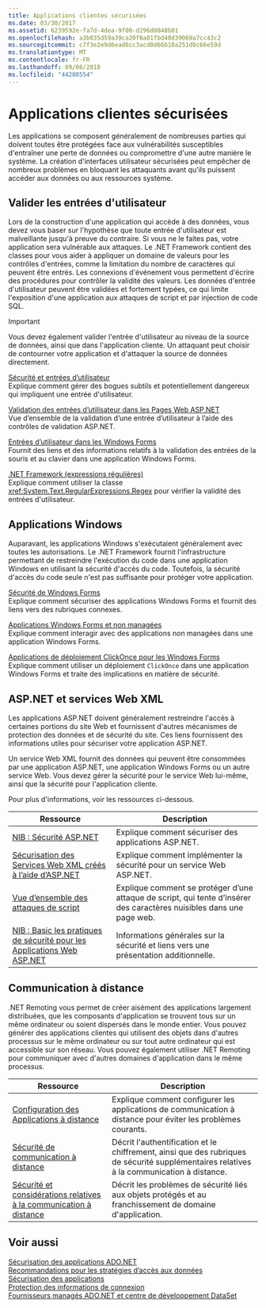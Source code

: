 ```yaml
---
title: Applications clientes sécurisées
ms.date: 03/30/2017
ms.assetid: 6239592e-fa7d-4dea-9f00-d296d0048b01
ms.openlocfilehash: a3b035d59a39ca20f6a81fbd40d39069a7cc43c2
ms.sourcegitcommit: c7f3e2e9d6ead6cc3acd0d66b10a251d0c66e59d
ms.translationtype: MT
ms.contentlocale: fr-FR
ms.lasthandoff: 09/08/2018
ms.locfileid: "44208554"
---
```

# <a name="secure-client-applications"></a>Applications clientes sécurisées
Les applications se composent généralement de nombreuses parties qui doivent toutes être protégées face aux vulnérabilités susceptibles d'entraîner une perte de données ou compromettre d'une autre manière le système. La création d'interfaces utilisateur sécurisées peut empêcher de nombreux problèmes en bloquant les attaquants avant qu'ils puissent accéder aux données ou aux ressources système.  
  
## <a name="validate-user-input"></a>Valider les entrées d'utilisateur  
 Lors de la construction d'une application qui accède à des données, vous devez vous baser sur l'hypothèse que toute entrée d'utilisateur est malveillante jusqu'à preuve du contraire. Si vous ne le faites pas, votre application sera vulnérable aux attaques. Le .NET Framework contient des classes pour vous aider à appliquer un domaine de valeurs pour les contrôles d'entrées, comme la limitation du nombre de caractères qui peuvent être entrés. Les connexions d'événement vous permettent d'écrire des procédures pour contrôler la validité des valeurs. Les données d'entrée d'utilisateur peuvent être validées et fortement typées, ce qui limite l'exposition d'une application aux attaques de script et par injection de code SQL.  
  
> [!IMPORTANT]
>  Vous devez également valider l'entrée d'utilisateur au niveau de la source de données, ainsi que dans l'application cliente. Un attaquant peut choisir de contourner votre application et d'attaquer la source de données directement.  
  
 [Sécurité et entrées d’utilisateur](../../../../docs/standard/security/security-and-user-input.md)  
 Explique comment gérer des bogues subtils et potentiellement dangereux qui impliquent une entrée d'utilisateur.  
  
 [Validation des entrées d’utilisateur dans les Pages Web ASP.NET](https://msdn.microsoft.com/library/4ad3dacb-89e0-4cee-89ac-40a3f2a85461)  
 Vue d’ensemble de la validation d’une entrée d’utilisateur à l’aide des contrôles de validation ASP.NET.  
  
 [Entrées d’utilisateur dans les Windows Forms](../../../../docs/framework/winforms/user-input-in-windows-forms.md)  
 Fournit des liens et des informations relatifs à la validation des entrées de la souris et au clavier dans une application Windows Forms.  
  
 [.NET Framework (expressions régulières)](../../../../docs/standard/base-types/regular-expressions.md)  
 Explique comment utiliser la classe <xref:System.Text.RegularExpressions.Regex> pour vérifier la validité des entrées d'utilisateur.  
  
## <a name="windows-applications"></a>Applications Windows  
 Auparavant, les applications Windows s'exécutaient généralement avec toutes les autorisations. Le .NET Framework fournit l'infrastructure permettant de restreindre l'exécution du code dans une application Windows en utilisant la sécurité d'accès du code. Toutefois, la sécurité d'accès du code seule n'est pas suffisante pour protéger votre application.  
  
 [Sécurité de Windows Forms](../../../../docs/framework/winforms/windows-forms-security.md)  
 Explique comment sécuriser des applications Windows Forms et fournit des liens vers des rubriques connexes.  
  
 [Applications Windows Forms et non managées](../../../../docs/framework/winforms/advanced/windows-forms-and-unmanaged-applications.md)  
 Explique comment interagir avec des applications non managées dans une application Windows Forms.  
  
 [Applications de déploiement ClickOnce pour les Windows Forms](https://msdn.microsoft.com/library/34d8c770-48f2-460c-8d67-4ea5684511df)  
 Explique comment utiliser un déploiement `ClickOnce` dans une application Windows Forms et traite des implications en matière de sécurité.  
  
## <a name="aspnet-and-xml-web-services"></a>ASP.NET et services Web XML  
 Les applications ASP.NET doivent généralement restreindre l'accès à certaines portions du site Web et fournissent d'autres mécanismes de protection des données et de sécurité du site. Ces liens fournissent des informations utiles pour sécuriser votre application ASP.NET.  
  
 Un service Web XML fournit des données qui peuvent être consommées par une application ASP.NET, une application Windows Forms ou un autre service Web. Vous devez gérer la sécurité pour le service Web lui-même, ainsi que la sécurité pour l'application cliente.  
  
 Pour plus d'informations, voir les ressources ci-dessous.  
  
|Ressource|Description|  
|--------------|-----------------|  
|[NIB : Sécurité ASP.NET](https://msdn.microsoft.com/library/04b37532-18d9-40b4-8e5f-ee09a70b311d)|Explique comment sécuriser des applications ASP.NET.|  
|[Sécurisation des Services Web XML créés à l’aide d’ASP.NET](https://msdn.microsoft.com/library/354b2ab1-2782-4542-b32a-dc560178b90c)|Explique comment implémenter la sécurité pour un service Web ASP.NET.|  
|[Vue d’ensemble des attaques de script](https://msdn.microsoft.com/library/772c7312-211a-4eb3-8d6e-eec0aa1dcc07)|Explique comment se protéger d’une attaque de script, qui tente d’insérer des caractères nuisibles dans une page web.|  
|[NIB : Basic les pratiques de sécurité pour les Applications Web ASP.NET](https://msdn.microsoft.com/library/94a52ab8-731d-417e-b997-721baf43df38)|Informations générales sur la sécurité et liens vers une présentation additionnelle.|  
  
## <a name="remoting"></a>Communication à distance  
 .NET Remoting vous permet de créer aisément des applications largement distribuées, que les composants d'application se trouvent tous sur un même ordinateur ou soient dispersés dans le monde entier. Vous pouvez générer des applications clientes qui utilisent des objets dans d'autres processus sur le même ordinateur ou sur tout autre ordinateur qui est accessible sur son réseau. Vous pouvez également utiliser .NET Remoting pour communiquer avec d'autres domaines d'application dans le même processus.  
  
|Ressource|Description|  
|--------------|-----------------|  
|[Configuration des Applications à distance](https://msdn.microsoft.com/library/92c0c097-d984-4315-835b-7490ecdf1097)|Explique comment configurer les applications de communication à distance pour éviter les problèmes courants.|  
|[Sécurité de communication à distance](https://msdn.microsoft.com/library/9574262c-d4b1-41c5-8600-24ff147c0add)|Décrit l'authentification et le chiffrement, ainsi que des rubriques de sécurité supplémentaires relatives à la communication à distance.|  
|[Sécurité et considérations relatives à la communication à distance](../../../../docs/framework/misc/security-and-remoting-considerations.md)|Décrit les problèmes de sécurité liés aux objets protégés et au franchissement de domaine d'application.|  
  
## <a name="see-also"></a>Voir aussi  
 [Sécurisation des applications ADO.NET](../../../../docs/framework/data/adonet/securing-ado-net-applications.md)  
 [Recommandations pour les stratégies d’accès aux données](https://msdn.microsoft.com/library/72411f32-d12a-4de8-b961-e54fca7faaf5)  
 [Sécurisation des applications](/visualstudio/ide/securing-applications)  
 [Protection des informations de connexion](../../../../docs/framework/data/adonet/protecting-connection-information.md)  
 [Fournisseurs managés ADO.NET et centre de développement DataSet](https://go.microsoft.com/fwlink/?LinkId=217917)

